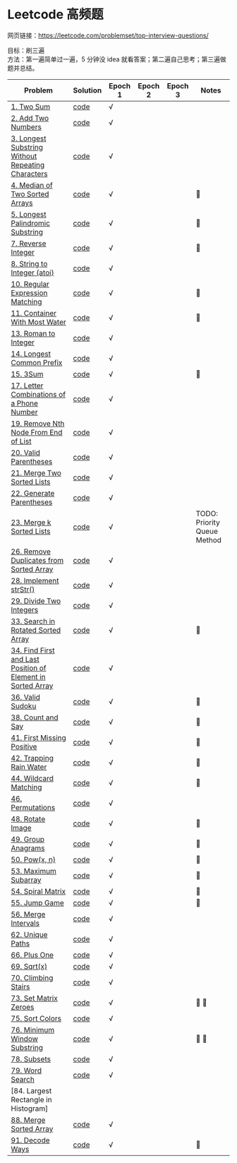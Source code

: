 # Leetcode 高频题

网页链接：https://leetcode.com/problemset/top-interview-questions/

目标：刷三遍  
方法：第一遍简单过一遍，5 分钟没 idea 就看答案；第二遍自己思考；第三遍做题并总结。

| Problem                                                                                                                                               | Solution                            | Epoch 1 | Epoch 2 | Epoch 3 | Notes                       |
| ----------------------------------------------------------------------------------------------------------------------------------------------------- | ----------------------------------- | ------- | ------- | ------- | --------------------------- |
| [1. Two Sum](https://leetcode.com/problems/two-sum/)                                                                                                  | [code](twoSum.py)                   | √       |
| [2. Add Two Numbers](https://leetcode.com/problems/add-two-numbers/)                                                                                  | [code](addTwoNumbers.py)            | √       |
| [3. Longest Substring Without Repeating Characters](https://leetcode.com/problems/longest-substring-without-repeating-characters/)                    | [code](lengthOfLongestSubstring.py) | √       |
| [4. Median of Two Sorted Arrays](https://leetcode.com/problems/median-of-two-sorted-arrays/)                                                          | [code](findMedianSortedArrays.py)   | √       |         |         | 🌟                          |
| [5. Longest Palindromic Substring](https://leetcode.com/problems/longest-palindromic-substring/)                                                      | [code](longestPalindrome.py)        | √       |         |         | 🌟                          |
| [7. Reverse Integer](https://leetcode.com/problems/reverse-integer/)                                                                                  | [code](reverse.py)                  | √       |         |         | 🌟                          |
| [8. String to Integer (atoi)](https://leetcode.com/problems/string-to-integer-atoi/)                                                                  | [code](myAtoi.py)                   | √       |
| [10. Regular Expression Matching](https://leetcode.com/problems/regular-expression-matching/)                                                         | [code](isMatch.py)                  | √       |         |         | 🌟                          |
| [11. Container With Most Water](https://leetcode.com/problems/container-with-most-water/)                                                             | [code](maxArea.py)                  | √       |         |         | 🌟                          |
| [13. Roman to Integer](https://leetcode.com/problems/roman-to-integer/)                                                                               | [code](romanToInt.py)               | √       |         |         |                             |
| [14. Longest Common Prefix](https://leetcode.com/problems/longest-common-prefix/)                                                                     | [code](longestCommonPrefix.py)      | √       |         |         |                             |
| [15. 3Sum](https://leetcode.com/problems/3sum/)                                                                                                       | [code](threeSum.py)                 | √       |         |         | 🌟                          |
| [17. Letter Combinations of a Phone Number](https://leetcode.com/problems/letter-combinations-of-a-phone-number/)                                     | [code](letterCombinations.py)       | √       |         |         |                             |
| [19. Remove Nth Node From End of List](https://leetcode.com/problems/remove-nth-node-from-end-of-list/)                                               | [code](removeNthFromEnd.py)         | √       |         |         |                             |
| [20. Valid Parentheses](https://leetcode.com/problems/valid-parentheses/)                                                                             | [code](isValid.py)                  | √       |         |         |                             |
| [21. Merge Two Sorted Lists](https://leetcode.com/problems/merge-two-sorted-lists/)                                                                   | [code](mergeTwoLists.py)            | √       |         |         |                             |
| [22. Generate Parentheses](https://leetcode.com/problems/generate-parentheses/)                                                                       | [code](generateParenthesis.py)      | √       |         |         |                             |
| [23. Merge k Sorted Lists](https://leetcode.com/problems/merge-k-sorted-lists/)                                                                       | [code](mergeKLists.py)              | √       |         |         | TODO: Priority Queue Method |
| [26. Remove Duplicates from Sorted Array](https://leetcode.com/problems/remove-duplicates-from-sorted-array/)                                         | [code](removeDuplicates.py)         | √       |         |         |                             |
| [28. Implement strStr()](https://leetcode.com/problems/implement-strstr/)                                                                             | [code](strStr.py)                   | √       |         |         |                             |
| [29. Divide Two Integers](https://leetcode.com/problems/divide-two-integers/)                                                                         | [code](divide.py)                   | √       |         |         |                             |
| [33. Search in Rotated Sorted Array](https://leetcode.com/problems/search-in-rotated-sorted-array/submissions/)                                       | [code](search.py)                   | √       |         |         | 🌟                          |
| [34. Find First and Last Position of Element in Sorted Array](https://leetcode.com/problems/find-first-and-last-position-of-element-in-sorted-array/) | [code](searchRange.py)              | √       |         |         |                             |
| [36. Valid Sudoku](https://leetcode.com/problems/valid-sudoku/)                                                                                       | [code](isValidSudoku.py)            | √       |         |         | 🌟                          |
| [38. Count and Say](https://leetcode.com/problems/count-and-say/)                                                                                     | [code](countAndSay.py)              | √       |         |         | 🌟                          |
| [41. First Missing Positive](https://leetcode.com/problems/first-missing-positive/)                                                                   | [code](firstMissingPositive.py)     | √       |         |         | 🌟                          |
| [42. Trapping Rain Water](https://leetcode.com/problems/trapping-rain-water/)                                                                         | [code](trap.py)                     | √       |         |         | 🌟                          |
| [44. Wildcard Matching](https://leetcode.com/problems/wildcard-matching/)                                                                             | [code](isMatchII.py)                | √       |         |         | 🌟                          |
| [46. Permutations](https://leetcode.com/problems/permutations/)                                                                                       | [code](permute.py)                  | √       |         |         |                             |
| [48. Rotate Image](https://leetcode.com/problems/rotate-image/)                                                                                       | [code](rotate.py)                   | √       |         |         | 🌟                          |
| [49. Group Anagrams](https://leetcode.com/problems/group-anagrams/)                                                                                   | [code](groupAnagrams.py)            | √       |         |         | 🌟                          |
| [50. Pow(x, n)](https://leetcode.com/problems/powx-n/)                                                                                                | [code](myPow.py)                    | √       |         |         | 🌟                          |
| [53. Maximum Subarray](https://leetcode.com/problems/maximum-subarray/)                                                                               | [code](maxSubArray.py)              | √       |         |         | 🌟                          |
| [54. Spiral Matrix](https://leetcode.com/problems/spiral-matrix/)                                                                                     | [code](spiralOrder.py)              | √       |         |         | 🌟                          |
| [55. Jump Game](https://leetcode.com/problems/jump-game/)                                                                                             | [code](canJump.py)                  | √       |         |         | 🌟                          |
| [56. Merge Intervals](https://leetcode.com/problems/merge-intervals/submissions/)                                                                     | [code](merge.py)                    | √       |         |         |                             |
| [62. Unique Paths](https://leetcode.com/problems/unique-paths/)                                                                                       | [code](uniquePaths.py)              | √       |         |         |                             |
| [66. Plus One](https://leetcode.com/problems/plus-one/)                                                                                               | [code](plusOne.py)                  | √       |         |         |                             |
| [69. Sqrt(x)](https://leetcode.com/problems/sqrtx/)                                                                                                   | [code](mySqrt.py)                   | √       |         |         |                             |
| [70. Climbing Stairs](https://leetcode.com/problems/climbing-stairs/submissions/)                                                                     | [code](climbStairs.py)              | √       |         |         |                             |
| [73. Set Matrix Zeroes](https://leetcode.com/problems/set-matrix-zeroes/)                                                                             | [code](setZeroes.py)                | √       |         |         | 🌟   🌟                       |
| [75. Sort Colors](https://leetcode.com/problems/sort-colors/)                                                                                         | [code](sortColors.py)               | √       |         |         |                             |
| [76. Minimum Window Substring](https://leetcode.com/problems/minimum-window-substring/)| [code](minWindow.py) | √       |         |         | 🌟   🌟                       |
| [78. Subsets](https://leetcode.com/problems/subsets/) | [code](subsets.py)| √       |         |         |                             |
| [79. Word Search](https://leetcode.com/problems/word-search/) | [code](exist.py)| √       |         |         |                             |
| [84. Largest Rectangle in Histogram]
| [88. Merge Sorted Array](https://leetcode.com/problems/merge-sorted-array/)| [code](mergeNums.py)| √       |         |         |                |
| [91. Decode Ways](https://leetcode.com/problems/decode-ways/)| [code](numDecodings.py)| √       |         |         |        🌟        |